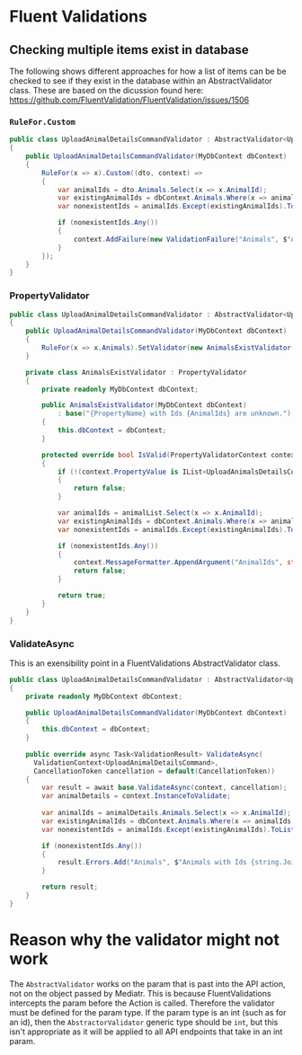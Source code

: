 # Fluent Validations

## Checking multiple items exist in database
The following shows different approaches for how a list of items can be be checked to see if they exist in the database within an AbstractValidator class.
These are based on the dicussion found here: https://github.com/FluentValidation/FluentValidation/issues/1506

### `RuleFor.Custom`
```c#
public class UploadAnimalDetailsCommandValidator : AbstractValidator<UploadAnimalDetailsCommand>
{
    public UploadAnimalDetailsCommandValidator(MyDbContext dbContext)
    {
        RuleFor(x => x).Custom((dto, context) =>
        {
            var animalIds = dto.Animals.Select(x => x.AnimalId);
            var existingAnimalIds = dbContext.Animals.Where(x => animalIds.Contains(x.Id)).ToList();
            var nonexistentIds = animalIds.Except(existingAnimalIds).ToList();

            if (nonexistentIds.Any())
            {
                context.AddFailure(new ValidationFailure("Animals", $"Animals with Ids {string.Join(", ", nonexistentIds)} are unknown."));
            }
        });
    }
}
```

### PropertyValidator
```c#
public class UploadAnimalDetailsCommandValidator : AbstractValidator<UploadAnimalDetailsCommand>
{
    public UploadAnimalDetailsCommandValidator(MyDbContext dbContext)
    {
        RuleFor(x => x.Animals).SetValidator(new AnimalsExistValidator(dbContext));
    }

    private class AnimalsExistValidator : PropertyValidator
    {
        private readonly MyDbContext dbContext;

        public AnimalsExistValidator(MyDbContext dbContext)
            : base("{PropertyName} with Ids {AnimalIds} are unknown.")
        {
            this.dbContext = dbContext;
        }

        protected override bool IsValid(PropertyValidatorContext context)
        {
            if (!(context.PropertyValue is IList<UploadAnimalsDetailsCommand> animalList))
            {
                return false;
            }

            var animalIds = animalList.Select(x => x.AnimalId);
            var existingAnimalIds = dbContext.Animals.Where(x => animalIds.Contains(x.Id)).Select(x => x.Id);
            var nonexistentIds = animalIds.Except(existingAnimalIds).ToList();

            if (nonexistentIds.Any())
            {
                context.MessageFormatter.AppendArgument("AnimalIds", string.Join(", ", nonexistentIds));
                return false;
            }

            return true;
        }
    }
}
```

### ValidateAsync
This is an exensibility point in a FluentValidations AbstractValidator class.
```c#
public class UploadAnimalDetailsCommandValidator : AbstractValidator<UploadAnimalDetailsCommand>
{
    private readonly MyDbContext dbContext;

    public UploadAnimalDetailsCommandValidator(MyDbContext dbContext)
    {
        this.dbContext = dbContext;
    }
    
    public override async Task<ValidationResult> ValidateAsync(
      ValidationContext<UploadAnimalDetailsCommand>,
      CancellationToken cancellation = default(CancellationToken))
    {
        var result = await base.ValidateAsync(context, cancellation);
        var animalDetails = context.InstanceToValidate;
        
        var animalIds = animalDetails.Animals.Select(x => x.AnimalId);
        var existingAnimalIds = dbContext.Animals.Where(x => animalIds.Contains(x.Id)).ToList();
        var nonexistentIds = animalIds.Except(existingAnimalIds).ToList();

        if (nonexistentIds.Any())
        {
            result.Errors.Add("Animals", $"Animals with Ids {string.Join(", ", nonexistentIds)} are unknown.");
        }

        return result;
    } 
}
```

# Reason why the validator might not work
The `AbstractValidator` works on the param that is past into the API action, not on the object passed by Mediatr. This is because FluentValidations intercepts the param before the Action is called. Therefore the validator must be defined for the param type. If the param type is an int (such as for an id), then the `AbstractorValidator` generic type should be `int`, but this isn't appropriate as it will be applied to all API endpoints that take in an int param.
